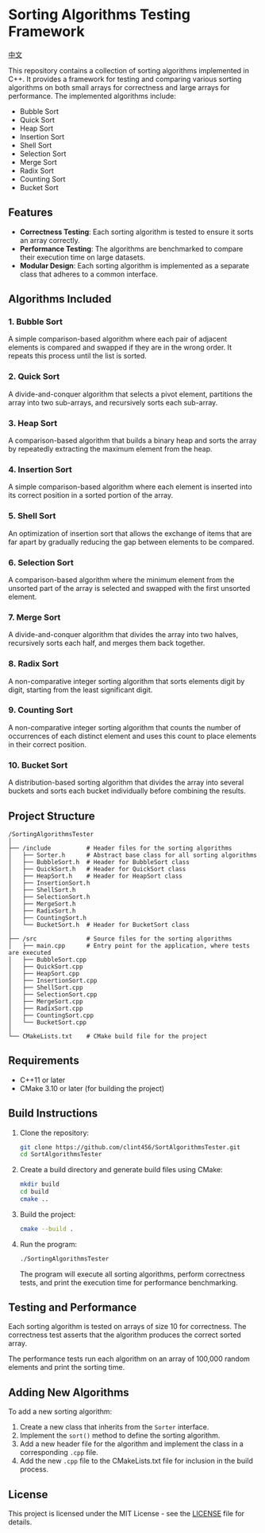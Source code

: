 # Sorting Algorithms Testing Framework
[中文](./README_CN.md)<br>

This repository contains a collection of sorting algorithms implemented in C++. It provides a framework for testing and comparing various sorting algorithms on both small arrays for correctness and large arrays for performance. The implemented algorithms include:

- Bubble Sort
- Quick Sort
- Heap Sort
- Insertion Sort
- Shell Sort
- Selection Sort
- Merge Sort
- Radix Sort
- Counting Sort
- Bucket Sort

## Features

- **Correctness Testing**: Each sorting algorithm is tested to ensure it sorts an array correctly.
- **Performance Testing**: The algorithms are benchmarked to compare their execution time on large datasets.
- **Modular Design**: Each sorting algorithm is implemented as a separate class that adheres to a common interface.

## Algorithms Included

### 1. **Bubble Sort**  
A simple comparison-based algorithm where each pair of adjacent elements is compared and swapped if they are in the wrong order. It repeats this process until the list is sorted.

### 2. **Quick Sort**  
A divide-and-conquer algorithm that selects a pivot element, partitions the array into two sub-arrays, and recursively sorts each sub-array.

### 3. **Heap Sort**  
A comparison-based algorithm that builds a binary heap and sorts the array by repeatedly extracting the maximum element from the heap.

### 4. **Insertion Sort**  
A simple comparison-based algorithm where each element is inserted into its correct position in a sorted portion of the array.

### 5. **Shell Sort**  
An optimization of insertion sort that allows the exchange of items that are far apart by gradually reducing the gap between elements to be compared.

### 6. **Selection Sort**  
A comparison-based algorithm where the minimum element from the unsorted part of the array is selected and swapped with the first unsorted element.

### 7. **Merge Sort**  
A divide-and-conquer algorithm that divides the array into two halves, recursively sorts each half, and merges them back together.

### 8. **Radix Sort**  
A non-comparative integer sorting algorithm that sorts elements digit by digit, starting from the least significant digit.

### 9. **Counting Sort**  
A non-comparative integer sorting algorithm that counts the number of occurrences of each distinct element and uses this count to place elements in their correct position.

### 10. **Bucket Sort**  
A distribution-based sorting algorithm that divides the array into several buckets and sorts each bucket individually before combining the results.

## Project Structure

```
/SortingAlgorithmsTester
│
├── /include          # Header files for the sorting algorithms
│   ├── Sorter.h      # Abstract base class for all sorting algorithms
│   ├── BubbleSort.h  # Header for BubbleSort class
│   ├── QuickSort.h   # Header for QuickSort class
│   ├── HeapSort.h    # Header for HeapSort class
│   ├── InsertionSort.h
│   ├── ShellSort.h
│   ├── SelectionSort.h
│   ├── MergeSort.h
│   ├── RadixSort.h
│   ├── CountingSort.h
│   └── BucketSort.h  # Header for BucketSort class
│
├── /src              # Source files for the sorting algorithms
│   ├── main.cpp      # Entry point for the application, where tests are executed
│   ├── BubbleSort.cpp
│   ├── QuickSort.cpp
│   ├── HeapSort.cpp
│   ├── InsertionSort.cpp
│   ├── ShellSort.cpp
│   ├── SelectionSort.cpp
│   ├── MergeSort.cpp
│   ├── RadixSort.cpp
│   ├── CountingSort.cpp
│   └── BucketSort.cpp
│
└── CMakeLists.txt    # CMake build file for the project
```

## Requirements

- C++11 or later
- CMake 3.10 or later (for building the project)

## Build Instructions

1. Clone the repository:

   ```bash
   git clone https://github.com/clint456/SortAlgorithmsTester.git
   cd SortAlgorithmsTester
   ```

2. Create a build directory and generate build files using CMake:

   ```bash
   mkdir build
   cd build
   cmake ..
   ```

3. Build the project:

   ```bash
   cmake --build .
   ```

4. Run the program:

   ```bash
   ./SortingAlgorithmsTester
   ```

   The program will execute all sorting algorithms, perform correctness tests, and print the execution time for performance benchmarking.

## Testing and Performance

Each sorting algorithm is tested on arrays of size 10 for correctness. The correctness test asserts that the algorithm produces the correct sorted array.

The performance tests run each algorithm on an array of 100,000 random elements and print the sorting time.

## Adding New Algorithms

To add a new sorting algorithm:

1. Create a new class that inherits from the `Sorter` interface.
2. Implement the `sort()` method to define the sorting algorithm.
3. Add a new header file for the algorithm and implement the class in a corresponding `.cpp` file.
4. Add the new `.cpp` file to the CMakeLists.txt file for inclusion in the build process.

## License

This project is licensed under the MIT License - see the [LICENSE](LICENSE) file for details.
